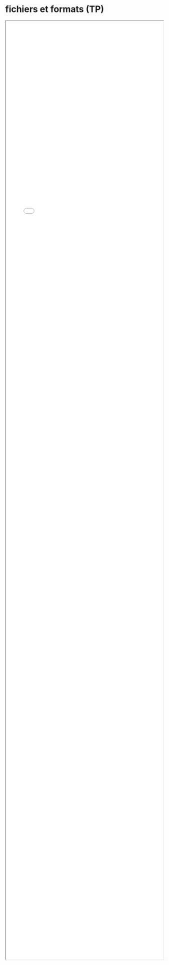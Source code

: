 # fichiers et formats (TP)

<style> .marp-iframe { width: 100%; height: 75vh; } </style>

<iframe class="marp-iframe" src="../../_static/tps/files-formats/README-files-formats-mp.html">
